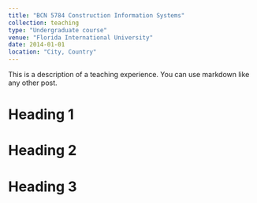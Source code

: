 ```yaml
---
title: "BCN 5784 Construction Information Systems"
collection: teaching
type: "Undergraduate course"
venue: "Florida International University"
date: 2014-01-01
location: "City, Country"
---
```


This is a description of a teaching experience. You can use markdown like any other post.

Heading 1
======

Heading 2
======

Heading 3
======